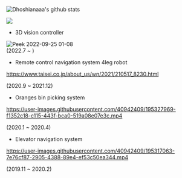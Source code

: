 
![Dhoshianaaa's github stats](https://github-readme-stats.vercel.app/api?username=hoshianaaa&count_private=true&show_icons=true&theme=radical)

![](https://github-profile-summary-cards.vercel.app/api/cards/profile-details?username=hoshianaaa&theme=vue)

<!--
**hoshianaaa/hoshianaaa** is a ✨ _special_ ✨ repository because its `README.md` (this file) appears on your GitHub profile.

Here are some ideas to get you started:

- 🔭 I’m currently working on ...
- 🌱 I’m currently learning ...
- 👯 I’m looking to collaborate on ...
- 🤔 I’m looking for help with ...
- 💬 Ask me about ...
- 📫 How to reach me: ...
- 😄 Pronouns: ...
- ⚡ Fun fact: ...
-->

- 3D vision controller 

![Peek 2022-09-25 01-08](https://user-images.githubusercontent.com/40942409/195293558-8ec818fd-5b73-4494-b826-6016ab48a63c.gif)  
(2022.7 ~ )
  
- Remote control navigation system 4leg robot 

https://www.taisei.co.jp/about_us/wn/2021/210517_8230.html  

(2020.9 ~ 2021.12)

- Oranges bin picking system  

https://user-images.githubusercontent.com/40942409/195327969-f1352c18-c115-443f-bca0-519a08e07e3c.mp4  

(2020.1 ~ 2020.4)

- Elevator navigation system 

https://user-images.githubusercontent.com/40942409/195317063-7e76cf87-2905-4388-89e4-ef53c50ea344.mp4  

(2019.11 ~ 2020.2)
